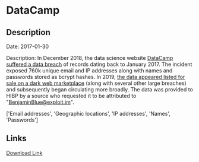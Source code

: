 # DataCamp

## Description

Date: 2017-01-30

Description:
In December 2018, the data science website <a href="https://support.datacamp.com/hc/en-us/articles/360017716074-DataCamp-Security-Update-Frequently-Asked-Questions" target="_blank" rel="noopener">DataCamp suffered a data breach</a> of records dating back to January 2017. The incident exposed 760k unique email and IP addresses along with names and passwords stored as bcrypt hashes. In 2019, <a href="https://www.theregister.co.uk/2019/02/11/620_million_hacked_accounts_dark_web/" target="_blank" rel="noopener">the data appeared listed for sale on a dark web marketplace</a> (along with several other large breaches) and subsequently began circulating more broadly. The data was provided to HIBP by a source who requested it to be attributed to &quot;BenjaminBlue@exploit.im&quot;.


['Email addresses', 'Geographic locations', 'IP addresses', 'Names', 'Passwords']

## Links

[Download Link](https://link-to.net/1229997/905.2240678105884/dynamic/?r=aHR0cHM6Ly93d3cubWVkaWFmaXJlLmNvbS92aWV3L0dJVlVqNTNVMkZlaktkaC9kYXRhY2FtcC5jb20vZmlsZQ==)